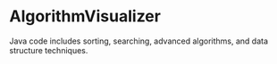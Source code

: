 # AlgorithmVisualizer
Java code includes sorting, searching, advanced algorithms, and data structure techniques.
